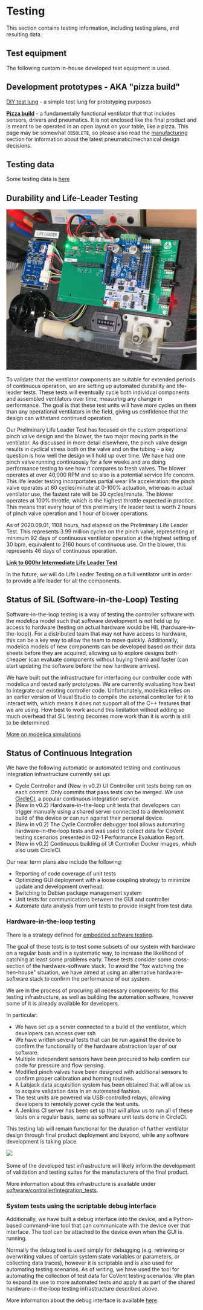# Testing

This section contains testing information, including testing plans, and resulting data.

## Test equipment

The following custom in-house developed test equipment is used.

## Development prototypes - AKA "pizza build"

[DIY test lung](test_lung) - a simple test lung for prototyping purposes

[**Pizza build**](pizza_build) -  a fundamentally functional ventilator that that includes sensors, drivers and pneumatics.
It is not enclosed like the final product and is meant to be operated in an open layout on your table, like a pizza.
This page may be somewhat `OBSOLETE`, so please also read the [manufacturing](../../manufacturing) section for
information about the latest pneumatic/mechanical design decisions.

## Testing data

Some testing data is [here](testing-data)

## Durability and Life-Leader Testing

![](images/life_leader.png)

To validate that the ventilator components are suitable for extended periods of continuous operation, we are setting up automated
durability and life-leader tests. These tests will eventually cycle both individual components and assembled ventilators over time,
measuring any change in performance. The goal is that these test units will have more cycles on them than any
operational ventilators in the field, giving us confidence that the design can withstand continued operation.

Our Preliminary Life Leader Test has focused on the custom proportional pinch valve design and the blower, the two major moving parts in the ventilator. As discussed in more detail elsewhere, the pinch valve design results in cyclical stress both on the valve and on the tubing - a key question is how
well the design will hold up over time. We have had one pinch valve running continuously for a few weeks and are doing
performance testing to see how it compares to fresh valves.  The blower operates at over 40,000 RPM and so also is a potential service life concern.  This life leader testing incorportates partial wear life acceleration: the pinch valve operates at 60 cycles/minute at 0-100% actuation, whereas in actual ventilator use, the fastest rate will be 30 cycles/minute.  The blower operates at 100% throttle, which is the highest throttle expected in practice.  This means that every hour of this prelimiary life leader test is worth 2 hours of pinch valve operation and 1 hour of blower operations.

As of 2020.09.01, 1108 hours, had elapsed on the Preliminary Life Leader Test.  This represents 3.99 million cycles on the pinch valve, representing at minimum 92 days of continuous ventilator operation at the highest setting of 30 bpm, equivalent to 2160 hours of continuous use.  On the blower, this represents 46 days of continuous operation.

**[Link to 600hr Intermediate Life Leader Test](https://github.com/RespiraWorks/Ventilator/tree/master/software/sample-data/2020-07-03-LifeLeader-594hrs-Performance-AIR)**

In the future, we will do Life Leader Testing on a full ventilator unit in order to provide a life leader for all the components.

## Status of SiL (Software-in-the-Loop) Testing

Software-in-the-loop testing is a way of testing the controller software with the modelica model such that software
development is not held up by access to hardware (testing on actual hardware would be HIL (hardware-in-the-loop)). For a
distributed team that may not have access to hardware, this can be a key way to allow the team to move quickly.
Additionally, modelica models of new components can be developed based on their data sheets before they are acquired,
allowing us to explore designs both cheaper (can evaluate components without buying them) and faster (can start updating
the software before the new hardware arrives).

We have built out the infrastructure for interfacing our controller code with modelica and tested early prototypes. We
are currently evaluating how best to integrate our existing controller code. Unfortunately, modelica relies on an
earlier version of Visual Studio to compile the external controller for it to interact with, which means it does not
support all of the C++ features that we are using. How best to work around this limitation without adding so much
overhead that SIL testing becomes more work than it is worth is still to be determined.

[More on modelica simulations](../../design/modelica.md)

## Status of Continuous Integration

We have the following automatic or automated testing and continuous integration infrastructure currently set up:

*   Cycle Controller and (New in v0.2) UI Controller unit tests being run on each commit. Only commits that pass tests
    can be merged. We use [CircleCI](https://circleci.com/), a popular continuous integration service.
*   (New in v0.2) Hardware-in-the-loop unit tests that developers can trigger manually using a shared server connected
to a development build of the device or can run against their personal device.
*   (New in v0.2) The Cycle Controller debugger tool allows automating hardware-in-the-loop tests and was used to
collect data for CoVent testing scenarios presented in 02-1 Performance Evaluation Report.
*   (New in v0.2) Continuous building of UI Controller Docker images, which also uses CircleCI.

Our near term plans also include the following:

*   Reporting of code coverage of unit tests
*   Optimizing GUI deployment with a loose coupling strategy to minimize update and development overhead:
*   Switching to Debian package management system
*   Unit tests for communications between the GUI and controller
*   Automate data analysis from unit tests to provide insight from test data

### Hardware-in-the-loop testing

There is a strategy defined for [embedded software testing](../../software/design/embedded_software_testing.md).

The goal of these tests is to test some subsets of our system with hardware on a regular basis and in a systematic way,
to increase the likelihood of catching at least some problems early.  These tests consider some cross-section of the
hardware-software stack. To avoid the "fox watching the hen-house" situation, we have aimed at using an alternative
hardware-software stack to confirm the performance of our system.

We are in the process of procuring all necessary components for this testing infrastructure, as well as building the
automation software, however some of it is already available for developers.

In particular:

*   We have set up a server connected to a build of the ventilator, which developers can access over ssh
*   We have written several tests that can be run against the device to confirm the functionality of the hardware
    abstraction layer of our software.
*   Multiple independent sensors have been procured to help confirm our code for pressure and flow sensing.
*   Modified pinch valves have been designed with additional sensors to confirm proper calibration and homing routines.
*   A Labjack data acquisition system has been obtained that will allow us to acquire validation data in an automated
    fashion.
*   The test units are powered via USB-controlled relays, allowing developers to remotely power cycle the test units.
*   A Jenkins CI server has been set up that will allow us to run all of these tests on a regular basis, same as
    software unit tests done in CircleCI.

This testing lab will remain functional for the duration of further ventilator design through final product deployment
and beyond, while any software development is taking place.

![](pizza_build/images/3_pizzas_small.jpg)

Some of the developed test infrastructure will likely inform the development of validation and testing suites for the
manufacturers of the final product.

More information about this infrastructure is available under
[software/controller/integration_tests](../../software/controller/integration_tests).

### System tests using the scriptable debug interface

Additionally, we have built a debug interface into the device, and a Python-based command-line tool that can communicate
with the device over that interface. The tool can be attached to the device even when the GUI is running.

Normally the debug tool is used simply for debugging (e.g. retrieving or overwriting values of certain system state
variables or parameters, or collecting data traces), however it is scriptable and is also used for automating testing
scenarios. As of writing, we have used the tool for automating the collection of test data for CoVent testing scenarios.
We plan to expand its use to more automated tests and apply it as part of the shared hardware-in-the-loop testing
infrastructure described above.

More information about the debug interface is available [here](../../software/utils/controller_debug.md).
